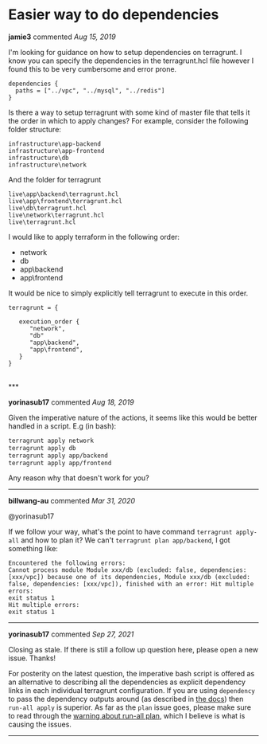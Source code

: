 # Easier way to do dependencies

**jamie3** commented *Aug 15, 2019*

I'm looking for guidance on how to setup dependencies on terragrunt. I know you can specify the dependencies in the terragrunt.hcl file however I found this to be very cumbersome and error prone.

```hcl
dependencies {
  paths = ["../vpc", "../mysql", "../redis"]
}
```

Is there a way to setup terragrunt with some kind of master file that tells it the order in which to apply changes? For example, consider the following folder structure:

```
infrastructure\app-backend
infrastructure\app-frontend
infrastructure\db
infrastructure\network
```

And the folder for terragrunt

```hcl
live\app\backend\terragrunt.hcl
live\app\frontend\terragrunt.hcl
live\db\terragrunt.hcl
live\network\terragrunt.hcl
live\terragrunt.hcl
```

I would like to apply terraform in the following order:

- network
- db
- app\backend
- app\frontend

It would be nice to simply explicitly tell terragrunt to execute in this order.

```hcl
terragrunt = {

   execution_order {
      "network",
      "db"
      "app\backend",
      "app\frontend",
   }
}
```

<br />
***


**yorinasub17** commented *Aug 18, 2019*

Given the imperative nature of the actions, it seems like this would be better handled in a script. E.g (in bash):

```bash
terragrunt apply network
terragrunt apply db
terragrunt apply app/backend
terragrunt apply app/frontend
```

Any reason why that doesn't work for you?
***

**billwang-au** commented *Mar 31, 2020*

@yorinasub17 

If we follow your way, what's the point to have command `terragrunt apply-all` and how to plan it? We can't `terragrunt plan app/backend`, I got something like: 

```
Encountered the following errors:
Cannot process module Module xxx/db (excluded: false, dependencies: [xxx/vpc]) because one of its dependencies, Module xxx/db (excluded: false, dependencies: [xxx/vpc]), finished with an error: Hit multiple errors:
exit status 1
Hit multiple errors:
exit status 1
```
***

**yorinasub17** commented *Sep 27, 2021*

Closing as stale. If there is still a follow up question here, please open a new issue. Thanks!

For posterity on the latest question, the imperative bash script is offered as an alternative to describing all the dependencies as explicit dependency links in each individual terragrunt configuration. If you are using `dependency` to pass the dependency outputs around (as described in [the docs](https://terragrunt.gruntwork.io/docs/features/execute-terraform-commands-on-multiple-modules-at-once/#passing-outputs-between-modules)) then `run-all apply` is superior. As far as the `plan` issue goes, please make sure to read through the [warning about run-all plan](https://terragrunt.gruntwork.io/docs/reference/cli-options/#run-all), which I believe is what is causing the issues.
***

